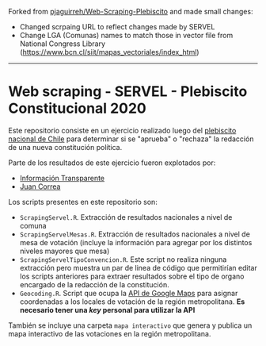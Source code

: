 Forked from [pjaguirreh/Web-Scraping-Plebiscito](https://github.com/pjaguirreh/Web-Scraping-Plebiscito) and made small changes:

- Changed scrpaing URL to reflect changes made by SERVEL
- Change LGA (Comunas) names to match those in vector file from National Congress Library (https://www.bcn.cl/siit/mapas_vectoriales/index_html)

---------------

Web scraping - SERVEL - Plebiscito Constitucional 2020
======================================================
  
Este repositorio consiste en un ejercicio realizado luego del [plebiscito nacional de Chile](https://www.plebiscitonacional2020.cl/) para determinar si se "aprueba" o "rechaza" la redacción de una nueva constitución política.

Parte de los resultados de este ejercicio fueron explotados por:
  
  - [Información Transparente](http://informaciontransparente.com/plebiscito-transparente/)
  - [Juan Correa](https://twitter.com/Juanizio_C/status/1322177069741182976)

Los scripts presentes en este repositorio son:
  
  - `ScrapingServel.R`. Extracción de resultados nacionales a nivel de comuna
  - `ScrapingServelMesas.R`. Extracción de resultados nacionales a nivel de mesa de votación (incluye la información para agregar por los distintos niveles mayores que mesa)
  - `ScrapingServelTipoConvencion.R`. Este script no realiza ninguna extracción pero muestra un par de linea de código que permitirían editar los scripts anteriores para extraer resultados sobre el tipo de organo encargado de la redacción de la constitución.
  - `Geocoding.R`. Script que ocupa la [API de Google Maps](https://developers.google.com/maps/documentation/geocoding/overview) para asignar coordenadas a los locales de votación de la región metropolitana. **Es necesario tener una _key_ personal para utilizar la API**
  
También se incluye una carpeta `mapa interactivo` que genera y publica un mapa interactivo de las votaciones en la región metropolitana.
